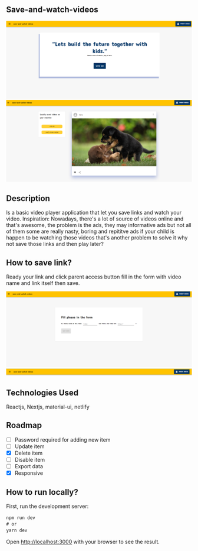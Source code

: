 ## Save-and-watch-videos
<img src="public/assets/docs/intro.png">

<img src="public/assets/docs/player-screen.png">


## Description
Is a basic video player application that let you save links and watch your video.
Inspiration: Nowadays, there's a lot of source of videos online and that's awesome, the problem is the ads, they may informative ads but not all of them some are really nasty, boring and repititve ads if  your child is happen to be  watching those videos that's another problem to solve it why not save those links and then play later?

## How to save link?
Ready your link and click parent access button fill in the form with video name and link itself then save.

<img src="public/assets/docs/form.png">

<img src="public/assets/docs/header.png">

## Technologies Used
Reactjs, Nextjs, material-ui, netlify 

## Roadmap
- [ ] Password required for adding new item
- [ ] Update item
- [x] Delete item
- [ ] Disable item
- [ ] Export data 
- [x] Responsive

## How to run locally?
First, run the development server:

```javascript
npm run dev
# or
yarn dev
```

Open [http://localhost:3000](http://localhost:3000) with your browser to see the result.